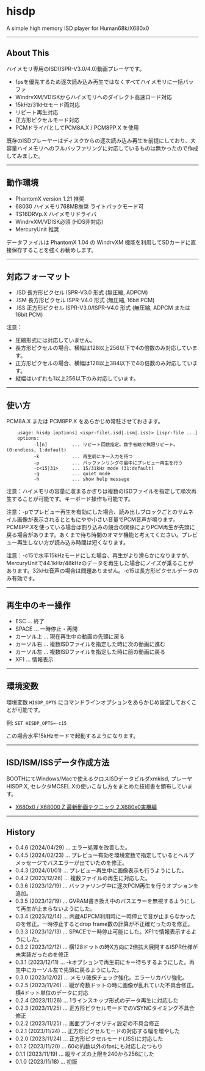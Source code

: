 # hisdp
A simple high memory ISD player for Human68k/X680x0

---

## About This

ハイメモリ専用のISD(ISPR-V3.0/4.0)動画プレーヤです。

 - fpsを優先するため逐次読み込み再生ではなくすべてハイメモリに一括バッファ
 - WindrvXM/VDISKからハイメモリへのダイレクト高速ロード対応
 - 15kHz/31kHzモード両対応
 - リピート再生対応
 - 正方形ピクセルモード対応
 - PCMドライバとしてPCM8A.X / PCM8PP.X を使用

既存のISDプレーヤーはディスクからの逐次読み込み再生を前提にしており、大容量ハイメモリへのフルバッファリングに対応しているものは無かったので作成してみました。

---

## 動作環境

* PhantomX version 1.21 推奨
* 68030 ハイメモリ768MB推奨 ライトバックモード可
* TS16DRVp.X ハイメモリドライバ
* WindrvXM/VDISK必須 (HDS非対応)
* MercuryUnit 推奨

データファイルは PhantomX 1.04 の WindrvXM 機能を利用してSDカードに直接保存することを強くお勧めします。

---

## 対応フォーマット

* .ISD 長方形ピクセル ISPR-V3.0 形式 (無圧縮, ADPCM)
* .ISM 長方形ピクセル ISPR-V4.0 形式 (無圧縮, 16bit PCM)
* .ISS 正方形ピクセル ISPR-V3.0/ISPR-V4.0 形式 (無圧縮, ADPCM または 16bit PCM)

注意：

- 圧縮形式には対応していません。
- 長方形ピクセルの場合、横幅は128以上256以下で4の倍数のみ対応しています。
- 正方形ピクセルの場合、横幅は128以上384以下で4の倍数のみ対応しています。
- 縦幅はいずれも1以上256以下のみ対応しています。

---

## 使い方

PCM8A.X または PCM8PP.X をあらかじめ常駐させておきます。

        usage: hisdp [options] <ispr-file(.isd|.ism|.iss)> [ispr-file ...]
        options:
              -l[n]         ... リピート回数指定。数字省略で無限リピート。(0:endless, 1:default)
              -k            ... 再生前にキー入力を待つ
              -p            ... バッファンリングの最中にプレビュー再生を行う
              -c<15|31>     ... 15/31kHz mode (31:default)
              -q            ... quiet mode
              -h            ... show help message

注意：ハイメモリの容量に収まるかぎりは複数のISDファイルを指定して順次再生することが可能です。キーボード操作も可能です。

注意：-pでプレビュー再生を有効にした場合、読み出しブロックごとのサムネイル画像が表示されるとともにやや小さい音量でPCM音声が鳴ります。PCM8PP.Xを使っている場合は割り込みの競合の関係によりPCM再生が先頭に戻る場合があります。あくまで待ち時間のオマケ機能と考えてください。プレビュー再生しない方が読み込み時間は短くなります。

注意：-c15で水平15kHzモードにした場合、再生がより滑らかになりますが、MercuryUnitで44.1kHz/48kHzのデータを再生した場合にノイズが乗ることがあります。32kHz音声の場合は問題ありません。-c15は長方形ピクセルデータのみ有効です。

---

## 再生中のキー操作

- ESC ... 終了
- SPACE ... 一時停止・再開
- カーソル上 ... 現在再生中の動画の先頭に戻る
- カーソル右 ... 複数ISDファイルを指定した時に次の動画に進む
- カーソル左 ... 複数ISDファイルを指定した時に前の動画に戻る
- XF1 ... 情報表示

---

## 環境変数

環境変数 `HISDP_OPTS` にコマンドラインオプションをあらかじめ設定しておくことが可能です。

例: `SET HISDP_OPTS=-c15`

この場合水平15kHzモードで起動するようになります。

---

## ISD/ISM/ISSデータ作成方法

BOOTHにてWindows/Macで使えるクロスISDデータビルダxmkisd, プレーヤHISDP.X, セレクタMCSEL.Xの使いこなし方をまとめた技術書を頒布しています。

* [X680x0 / X68000 Z 最新動画テクニック 2.X680x0実機編](https://booth.pm/ja/items/5306356)

---

## History

* 0.4.6 (2024/04/29) ... エラー処理を改善した。
* 0.4.5 (2024/02/23) ... プレビュー有効を環境変数で指定しているとヘルプメッセージでバスエラーが出ていたのを修正。
* 0.4.3 (2024/01/01) ... プレビュー再生中に画像表示も行うようにした。
* 0.4.2 (2023/12/26) ... 複数ファイルの再生に対応した。
* 0.3.6 (2023/12/19) ... バッファリング中に逐次PCM再生を行うオプションを追加。
* 0.3.5 (2023/12/19) ... GVRAM書き換え中のバスエラーを無視するようにして再生が止まらないようにした。
* 0.3.4 (2023/12/14) ... 内蔵ADPCM利用時に一時停止で音が止まらなかったのを修正。一時停止するとdrop frame数の計算が不正確だったのを修正。
* 0.3.3 (2023/12/13) ... SPACEで一時停止可能にした。XF1で情報表示するようにした。
* 0.3.2 (2023/12/12) ... 横128ドットの時X方向に2倍拡大展開するISPR仕様が未実装だったのを修正
* 0.3.1 (2023/12/11) ... -kオプションで再生前にキー待ちするようにした。再生中にカーソル左で先頭に戻るようにした。
* 0.3.0 (2023/12/02) ... メモリ確保チェック強化。エラーリカバリ強化。
* 0.2.5 (2023/11/26) ... 縦が奇数ドットの時に画像が乱れていた不具合修正。横4ドット単位のデータに対応
* 0.2.4 (2023/11/26) ... 1ラインスキップ形式のデータ再生に対応した
* 0.2.3 (2023/11/25) ... 正方形ピクセルモードでのVSYNCタイミング不具合修正
* 0.2.2 (2023/11/25) ... 画面プライオリティ設定の不具合修正
* 0.2.1 (2023/11/24) ... 正方形ピクセルモードの対応する幅を増やした
* 0.2.0 (2023/11/24) ... 正方形ピクセルモード(.ISS)に対応した
* 0.1.2 (2023/11/20) ... 60の約数以外のfpsにも対応したつもり 
* 0.1.1 (2023/11/19) ... 縦サイズの上限を240から256にした
* 0.1.0 (2023/11/18) ... 初版
